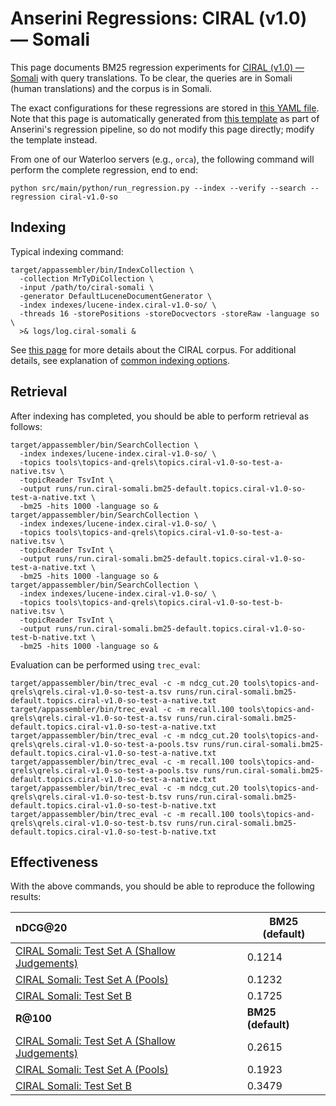 # Anserini Regressions: CIRAL (v1.0) &mdash; Somali

This page documents BM25 regression experiments for [CIRAL (v1.0) &mdash; Somali](https://github.com/ciralproject/ciral) with query translations. To be clear, the queries are in Somali (human translations) and the corpus is in Somali.

The exact configurations for these regressions are stored in [this YAML file](../../src/main/resources/regression/ciral-v1.0-so.yaml).
Note that this page is automatically generated from [this template](../../src/main/resources/docgen/templates/ciral-v1.0-so.template) as part of Anserini's regression pipeline, so do not modify this page directly; modify the template instead.

From one of our Waterloo servers (e.g., `orca`), the following command will perform the complete regression, end to end:

```
python src/main/python/run_regression.py --index --verify --search --regression ciral-v1.0-so
```

## Indexing

Typical indexing command:

```
target/appassembler/bin/IndexCollection \
  -collection MrTyDiCollection \
  -input /path/to/ciral-somali \
  -generator DefaultLuceneDocumentGenerator \
  -index indexes/lucene-index.ciral-v1.0-so/ \
  -threads 16 -storePositions -storeDocvectors -storeRaw -language so \
  >& logs/log.ciral-somali &
```

See [this page](https://github.com/ciralproject/ciral) for more details about the CIRAL corpus.
For additional details, see explanation of [common indexing options](../../docs/common-indexing-options.md).

## Retrieval

After indexing has completed, you should be able to perform retrieval as follows:

```
target/appassembler/bin/SearchCollection \
  -index indexes/lucene-index.ciral-v1.0-so/ \
  -topics tools\topics-and-qrels\topics.ciral-v1.0-so-test-a-native.tsv \
  -topicReader TsvInt \
  -output runs/run.ciral-somali.bm25-default.topics.ciral-v1.0-so-test-a-native.txt \
  -bm25 -hits 1000 -language so &
target/appassembler/bin/SearchCollection \
  -index indexes/lucene-index.ciral-v1.0-so/ \
  -topics tools\topics-and-qrels\topics.ciral-v1.0-so-test-a-native.tsv \
  -topicReader TsvInt \
  -output runs/run.ciral-somali.bm25-default.topics.ciral-v1.0-so-test-a-native.txt \
  -bm25 -hits 1000 -language so &
target/appassembler/bin/SearchCollection \
  -index indexes/lucene-index.ciral-v1.0-so/ \
  -topics tools\topics-and-qrels\topics.ciral-v1.0-so-test-b-native.tsv \
  -topicReader TsvInt \
  -output runs/run.ciral-somali.bm25-default.topics.ciral-v1.0-so-test-b-native.txt \
  -bm25 -hits 1000 -language so &
```

Evaluation can be performed using `trec_eval`:

```
target/appassembler/bin/trec_eval -c -m ndcg_cut.20 tools\topics-and-qrels\qrels.ciral-v1.0-so-test-a.tsv runs/run.ciral-somali.bm25-default.topics.ciral-v1.0-so-test-a-native.txt
target/appassembler/bin/trec_eval -c -m recall.100 tools\topics-and-qrels\qrels.ciral-v1.0-so-test-a.tsv runs/run.ciral-somali.bm25-default.topics.ciral-v1.0-so-test-a-native.txt
target/appassembler/bin/trec_eval -c -m ndcg_cut.20 tools\topics-and-qrels\qrels.ciral-v1.0-so-test-a-pools.tsv runs/run.ciral-somali.bm25-default.topics.ciral-v1.0-so-test-a-native.txt
target/appassembler/bin/trec_eval -c -m recall.100 tools\topics-and-qrels\qrels.ciral-v1.0-so-test-a-pools.tsv runs/run.ciral-somali.bm25-default.topics.ciral-v1.0-so-test-a-native.txt
target/appassembler/bin/trec_eval -c -m ndcg_cut.20 tools\topics-and-qrels\qrels.ciral-v1.0-so-test-b.tsv runs/run.ciral-somali.bm25-default.topics.ciral-v1.0-so-test-b-native.txt
target/appassembler/bin/trec_eval -c -m recall.100 tools\topics-and-qrels\qrels.ciral-v1.0-so-test-b.tsv runs/run.ciral-somali.bm25-default.topics.ciral-v1.0-so-test-b-native.txt
```

## Effectiveness

With the above commands, you should be able to reproduce the following results:

| **nDCG@20**                                                                                                  | **BM25 (default)**|
|:-------------------------------------------------------------------------------------------------------------|-----------|
| [CIRAL Somali: Test Set A (Shallow Judgements)](https://huggingface.co/datasets/CIRAL/ciral)                 | 0.1214    |
| [CIRAL Somali: Test Set A (Pools)](https://huggingface.co/datasets/CIRAL/ciral)                              | 0.1232    |
| [CIRAL Somali: Test Set B](https://huggingface.co/datasets/CIRAL/ciral)                                      | 0.1725    |
| **R@100**                                                                                                    | **BM25 (default)**|
| [CIRAL Somali: Test Set A (Shallow Judgements)](https://huggingface.co/datasets/CIRAL/ciral)                 | 0.2615    |
| [CIRAL Somali: Test Set A (Pools)](https://huggingface.co/datasets/CIRAL/ciral)                              | 0.1923    |
| [CIRAL Somali: Test Set B](https://huggingface.co/datasets/CIRAL/ciral)                                      | 0.3479    |
